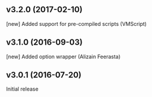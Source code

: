 v3.2.0 (2017-02-10)
-------------------
[new] Added support for pre-compiled scripts (VMScript)

v3.1.0 (2016-09-03)
-------------------
[new] Added option wrapper (Alizain Feerasta)

v3.0.1 (2016-07-20)
-------------------
Initial release
